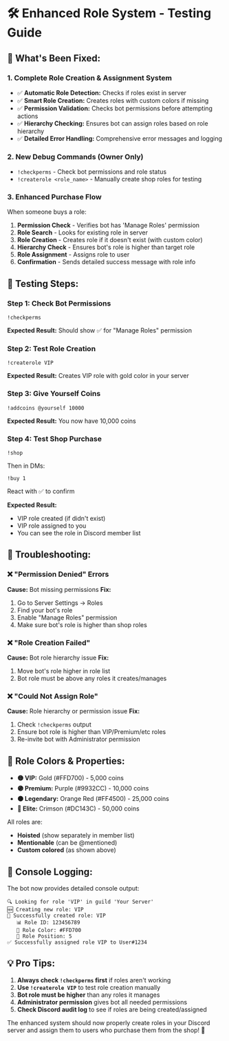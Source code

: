# 🛠️ Enhanced Role System - Testing Guide

## 🎯 What's Been Fixed:

### 1. **Complete Role Creation & Assignment System**
- ✅ **Automatic Role Detection:** Checks if roles exist in server
- ✅ **Smart Role Creation:** Creates roles with custom colors if missing
- ✅ **Permission Validation:** Checks bot permissions before attempting actions
- ✅ **Hierarchy Checking:** Ensures bot can assign roles based on role hierarchy
- ✅ **Detailed Error Handling:** Comprehensive error messages and logging

### 2. **New Debug Commands (Owner Only)**
- `!checkperms` - Check bot permissions and role status
- `!createrole <role_name>` - Manually create shop roles for testing

### 3. **Enhanced Purchase Flow**
When someone buys a role:
1. **Permission Check** - Verifies bot has 'Manage Roles' permission
2. **Role Search** - Looks for existing role in server
3. **Role Creation** - Creates role if it doesn't exist (with custom color)
4. **Hierarchy Check** - Ensures bot's role is higher than target role
5. **Role Assignment** - Assigns role to user
6. **Confirmation** - Sends detailed success message with role info

## 🧪 Testing Steps:

### Step 1: Check Bot Permissions
```
!checkperms
```
**Expected Result:** Should show ✅ for "Manage Roles" permission

### Step 2: Test Role Creation
```
!createrole VIP
```
**Expected Result:** Creates VIP role with gold color in your server

### Step 3: Give Yourself Coins
```
!addcoins @yourself 10000
```
**Expected Result:** You now have 10,000 coins

### Step 4: Test Shop Purchase
```
!shop
```
Then in DMs:
```
!buy 1
```
React with ✅ to confirm

**Expected Result:** 
- VIP role created (if didn't exist)
- VIP role assigned to you
- You can see the role in Discord member list

## 🚨 Troubleshooting:

### ❌ "Permission Denied" Errors
**Cause:** Bot missing permissions
**Fix:** 
1. Go to Server Settings → Roles
2. Find your bot's role
3. Enable "Manage Roles" permission
4. Make sure bot's role is higher than shop roles

### ❌ "Role Creation Failed" 
**Cause:** Bot role hierarchy issue
**Fix:**
1. Move bot's role higher in role list
2. Bot role must be above any roles it creates/manages

### ❌ "Could Not Assign Role"
**Cause:** Role hierarchy or permission issue
**Fix:**
1. Check `!checkperms` output
2. Ensure bot role is higher than VIP/Premium/etc roles
3. Re-invite bot with Administrator permission

## 🎨 Role Colors & Properties:

- **🟡 VIP:** Gold (#FFD700) - 5,000 coins
- **🟣 Premium:** Purple (#9932CC) - 10,000 coins  
- **🟠 Legendary:** Orange Red (#FF4500) - 25,000 coins
- **🔴 Elite:** Crimson (#DC143C) - 50,000 coins

All roles are:
- **Hoisted** (show separately in member list)
- **Mentionable** (can be @mentioned)
- **Custom colored** (as shown above)

## 🔧 Console Logging:

The bot now provides detailed console output:
```
🔍 Looking for role 'VIP' in guild 'Your Server'
🆕 Creating new role: VIP
🎉 Successfully created role: VIP
   📊 Role ID: 123456789
   🎨 Role Color: #FFD700
   📍 Role Position: 5
✅ Successfully assigned role VIP to User#1234
```

## 💡 Pro Tips:

1. **Always check `!checkperms` first** if roles aren't working
2. **Use `!createrole VIP`** to test role creation manually
3. **Bot role must be higher** than any roles it manages
4. **Administrator permission** gives bot all needed permissions
5. **Check Discord audit log** to see if roles are being created/assigned

The enhanced system should now properly create roles in your Discord server and assign them to users who purchase them from the shop! 🚀